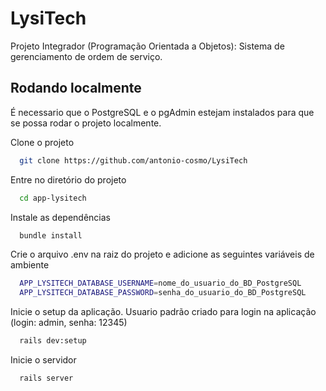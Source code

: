 # LysiTech

Projeto Integrador (Programação Orientada a Objetos): Sistema de gerenciamento de ordem de serviço.


## Rodando localmente

É necessario que o PostgreSQL e o pgAdmin estejam instalados para que se possa rodar o projeto localmente.

Clone o projeto

```bash
  git clone https://github.com/antonio-cosmo/LysiTech
```

Entre no diretório do projeto

```bash
  cd app-lysitech
```

Instale as dependências

```bash
  bundle install
```

Crie o arquivo .env na raiz do projeto e adicione as seguintes variáveis de ambiente

```bash
  APP_LYSITECH_DATABASE_USERNAME=nome_do_usuario_do_BD_PostgreSQL
  APP_LYSITECH_DATABASE_PASSWORD=senha_do_usuario_do_BD_PostgreSQL
```

Inicie o setup da aplicação. Usuario padrão criado para login na aplicação (login: admin, senha: 12345)

```bash
  rails dev:setup
```

Inicie o servidor

```bash
  rails server
```
